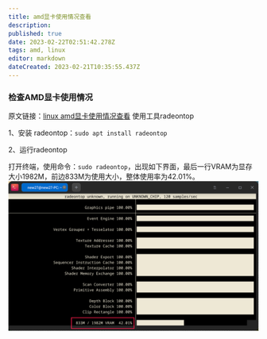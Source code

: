 ```yaml
---
title: amd显卡使用情况查看
description: 
published: true
date: 2023-02-22T02:51:42.278Z
tags: amd, linux
editor: markdown
dateCreated: 2023-02-21T10:35:55.437Z
---
```


### 检查AMD显卡使用情况

原文链接：[linux amd显卡使用情况查看](/zh/https://blog.csdn.net/wenshuifuping/article/details/107929598)
使用工具radeontop

1、安装 radeontop：`sudo apt install radeontop`

2、运行radeontop

打开终端，使用命令：`sudo radeontop`，出现如下界面，最后一行VRAM为显存大小1982M，前边833M为使用大小，整体使用率为42.01%。
![amd显存.png](/for_trans/amd显存.png)